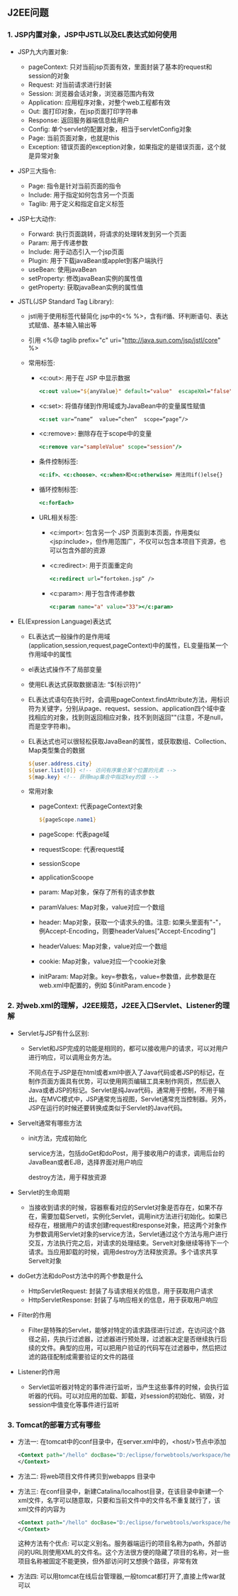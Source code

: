 ## J2EE问题

### 1. JSP内置对象，JSP中JSTL以及EL表达式如何使用

- JSP九大内置对象:

  - pageContext: 只对当前jsp页面有效，里面封装了基本的request和session的对象
  - Request: 对当前请求进行封装
  - Session: 浏览器会话对象，浏览器范围内有效
  - Application: 应用程序对象，对整个web工程都有效
  - Out: 面打印对象，在jsp页面打印字符串
  - Response: 返回服务器端信息给用户
  - Config: 单个servlet的配置对象，相当于servletConfig对象
  - Page: 当前页面对象，也就是this
  - Exception: 错误页面的exception对象，如果指定的是错误页面，这个就是异常对象

- JSP三大指令:

  - Page: 指令是针对当前页面的指令
  - Include: 用于指定如何包含另一个页面
  - Taglib: 用于定义和指定自定义标签

- JSP七大动作:

  - Forward: 执行页面跳转，将请求的处理转发到另一个页面
  - Param: 用于传递参数
  - Include: 用于动态引入一个jsp页面
  - Plugin: 用于下载javaBean或applet到客户端执行
  - useBean: 使用javaBean
  - setProperty: 修改javaBean实例的属性值
  - getProperty: 获取javaBean实例的属性值

- JSTL(JSP Standard Tag Library):

  - jstl用于使用标签代替简化 jsp中的<%  %>，含有if循、环判断语句、表达式赋值、基本输入输出等

  - 引用 <%@ taglib prefix="c" uri="http://java.sun.com/jsp/jstl/core" %>

  - 常用标签:

    - \<c:out>: 用于在 JSP 中显示数据

      ```jsp
      <c:out value="${anyValue}" default="value"  escapeXml="false"/>
      ```

    - \<c:set>: 将值存储到作用域或为JavaBean中的变量属性赋值

      ```jsp
      <c:set var=“name“  value=“chen“  scope=“page”/>
      ```

    - \<c:remove>: 删除存在于scope中的变量

      ```jsp
      <c:remove var="sampleValue" scope="session"/>
      ```

    - 条件控制标签:

      ```jsp
      <c:if>、<c:choose>、<c:when>和<c:otherwise> 用法同if()else{} 
      ```

    - 循环控制标签:

      ```jsp
      <c:forEach>
      ```

    - URL相关标签:

      - \<c:import>: 包含另一个 JSP 页面到本页面，作用类似\<jsp:include>，但作用范围广，不仅可以包含本项目下资源，也可以包含外部的资源

      - \<c:redirect>: 用于页面重定向

        ```jsp
        <c:redirect url=“fortoken.jsp“ />
        ```

      - \<c:param>: 用于包含传递参数

        ```jsp
        <c:param name="a" value="33"></c:param>
        ```

- EL(Expression Language)表达式

  - EL表达式一般操作的是作用域(application,session,request,pageContext)中的属性，EL变量指某一个作用域中的属性

  - el表达式操作不了局部变量

  - 使用EL表达式获取数据语法: “${标识符}”

  - EL表达式语句在执行时，会调用pageContext.findAttribute方法，用标识符为关键字，分别从page、request、session、application四个域中查找相应的对象，找到则返回相应对象，找不到则返回""(注意，不是null，而是空字符串)。 

  - EL表达式也可以很轻松获取JavaBean的属性，或获取数组、Collection、Map类型集合的数据

    ```jsp
    ${user.address.city}
    ${user.list[0]}	<!-- 访问有序集合某个位置的元素 -->
    ${map.key} <!-- 获得map集合中指定key的值 -->
    ```

  - 常用对象

    - pageContext: 代表pageContext对象

      ```jsp
      ${pageScope.name1}
      ```

    - pageScope: 代表page域

    - requestScope: 代表request域

    - sessionScope

    - applicationScoope

    - param: Map对象，保存了所有的请求参数

    - paramValues: Map对象，value对应一个数组

    - header: Map对象，获取一个请求头的值。注意: 如果头里面有"-"，例Accept-Encoding，则要headerValues["Accept-Encoding"]

    - headerValues: Map对象，value对应一个数组

    - cookie: Map对象，value对应一个cookie对象

    - initParam: Map对象。key=参数名，value=参数值，此参数是在web.xml中配置的，例如 ${initParam.encode }




### 2. 对web.xml的理解，J2EE规范，J2EE入口Servlet、Listener的理解

- Servlet与JSP有什么区别:

  - Servlet和JSP完成的功能是相同的，都可以接收用户的请求，可以对用户进行响应，可以调用业务方法。

    不同点在于JSP是在html或者xml中嵌入了Java代码或者JSP的标记，在制作页面方面具有优势，可以使用网页编辑工具来制作网页，然后嵌入Java或者JSP的标记。Servlet是纯Java代码，通常用于控制，不用于输出。在MVC模式中，JSP通常充当视图，Servlet通常充当控制器。另外，JSP在运行的时候还要转换成类似于Servlet的Java代码。

- Servelt通常有哪些方法

  - init方法，完成初始化

    service方法，包括doGet和doPost，用于接收用户的请求，调用后台的JavaBean或者EJB，选择界面对用户响应

    destroy方法，用于释放资源

- Servlet的生命周期

  - 当接收到请求的时候，容器察看对应的Servlet对象是否存在，如果不存在，需要加载Servetl，实例化Servlet，调用init方法进行初始化。如果已经存在，根据用户的请求创建request和response对象，把这两个对象作为参数调用Servlet对象的service方法，Servlet通过这个方法与用户进行交互，方法执行完之后，对请求的处理结束。Servelt对象继续等待下一个请求。当应用卸载的时候，调用destroy方法释放资源。多个请求共享Servelt对象

- doGet方法和doPost方法中的两个参数是什么

  - HttpServletRequest: 封装了与请求相关的信息，用于获取用户请求
  - HttpServletResponse: 封装了与响应相关的信息，用于获取用户响应

- Filter的作用

  - Filter是特殊的Servlet，能够对特定的请求路径进行过滤，在访问这个路径之前，先执行过滤器，过滤器进行预处理，过滤器决定是否继续执行后续的文件。典型的应用，可以把用户验证的代码写在过滤器中，然后把过滤的路径配制成需要验证的文件的路径

- Listener的作用

  - Servlet监听器对特定的事件进行监听，当产生这些事件的时候，会执行监听器的代码。可以对应用的加载、卸载，对session的初始化、销毁，对session中值变化等事件进行监听



### 3. Tomcat的部署方式有哪些

- 方法一: 在tomcat中的conf目录中，在server.xml中的，\<host/>节点中添加

  ```xml
  <Context path="/hello" docBase="D:/eclipse/forwebtools/workspace/hello/WebRoot" debug="0" privileged="true"> 
  </Context>
  ```

- 方法二: 将web项目文件件拷贝到webapps 目录中

- 方法三: 在conf目录中，新建Catalina/localhost目录，在该目录中新建一个xml文件，名字可以随意取，只要和当前文件中的文件名不重复就行了，该xml文件的内容为

  ```xml
  <Context path="/hello" docBase="D:/eclipse/forwebtools/workspace/hello/WebRoot" debug="0" privileged="true"> 
  </Context>
  ```

  这种方法有个优点: 可以定义别名。服务器端运行的项目名称为path，外部访问的URL则使用XML的文件名。这个方法很方便的隐藏了项目的名称，对一些项目名称被固定不能更换，但外部访问时又想换个路径，非常有效

- 方法四: 可以用tomcat在线后台管理器,一般tomcat都打开了,直接上传war就可以